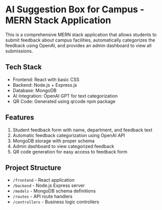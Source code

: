 # AI Suggestion Box for Campus - MERN Stack Application

This is a comprehensive MERN stack application that allows students to submit feedback about campus facilities, automatically categorizes the feedback using OpenAI, and provides an admin dashboard to view all submissions.

## Tech Stack
- Frontend: React with basic CSS
- Backend: Node.js + Express.js
- Database: MongoDB
- AI Integration: OpenAI GPT for text categorization
- QR Code: Generated using qrcode npm package

## Features
1. Student feedback form with name, department, and feedback text
2. Automatic feedback categorization using OpenAI API
3. MongoDB storage with proper schema
4. Admin dashboard to view categorized feedback
5. QR code generation for easy access to feedback form

## Project Structure
- `/frontend` - React application
- `/backend` - Node.js Express server
- `/models` - MongoDB schema definitions
- `/routes` - API route handlers
- `/controllers` - Business logic controllers